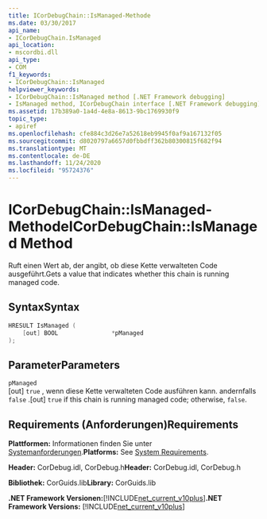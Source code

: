 ```yaml
---
title: ICorDebugChain::IsManaged-Methode
ms.date: 03/30/2017
api_name:
- ICorDebugChain.IsManaged
api_location:
- mscordbi.dll
api_type:
- COM
f1_keywords:
- ICorDebugChain::IsManaged
helpviewer_keywords:
- ICorDebugChain::IsManaged method [.NET Framework debugging]
- IsManaged method, ICorDebugChain interface [.NET Framework debugging]
ms.assetid: 17b389a0-1a4d-4e8a-8613-9bc1769930f9
topic_type:
- apiref
ms.openlocfilehash: cfe884c3d26e7a52618eb9945f0af9a167132f05
ms.sourcegitcommit: d8020797a6657d0fbbdff362b80300815f682f94
ms.translationtype: MT
ms.contentlocale: de-DE
ms.lasthandoff: 11/24/2020
ms.locfileid: "95724376"
---
```

# <a name="icordebugchainismanaged-method"></a><span data-ttu-id="5503f-102">ICorDebugChain::IsManaged-Methode</span><span class="sxs-lookup"><span data-stu-id="5503f-102">ICorDebugChain::IsManaged Method</span></span>

<span data-ttu-id="5503f-103">Ruft einen Wert ab, der angibt, ob diese Kette verwalteten Code ausgeführt.</span><span class="sxs-lookup"><span data-stu-id="5503f-103">Gets a value that indicates whether this chain is running managed code.</span></span>  
  
## <a name="syntax"></a><span data-ttu-id="5503f-104">Syntax</span><span class="sxs-lookup"><span data-stu-id="5503f-104">Syntax</span></span>  
  
```cpp  
HRESULT IsManaged (  
    [out] BOOL               *pManaged  
);  
```  
  
## <a name="parameters"></a><span data-ttu-id="5503f-105">Parameter</span><span class="sxs-lookup"><span data-stu-id="5503f-105">Parameters</span></span>  

 `pManaged`  
 <span data-ttu-id="5503f-106">[out] `true` , wenn diese Kette verwalteten Code ausführen kann. andernfalls `false` .</span><span class="sxs-lookup"><span data-stu-id="5503f-106">[out] `true` if this chain is running managed code; otherwise, `false`.</span></span>  
  
## <a name="requirements"></a><span data-ttu-id="5503f-107">Requirements (Anforderungen)</span><span class="sxs-lookup"><span data-stu-id="5503f-107">Requirements</span></span>  

 <span data-ttu-id="5503f-108">**Plattformen:** Informationen finden Sie unter [Systemanforderungen](../../get-started/system-requirements.md).</span><span class="sxs-lookup"><span data-stu-id="5503f-108">**Platforms:** See [System Requirements](../../get-started/system-requirements.md).</span></span>  
  
 <span data-ttu-id="5503f-109">**Header:** CorDebug.idl, CorDebug.h</span><span class="sxs-lookup"><span data-stu-id="5503f-109">**Header:** CorDebug.idl, CorDebug.h</span></span>  
  
 <span data-ttu-id="5503f-110">**Bibliothek:** CorGuids.lib</span><span class="sxs-lookup"><span data-stu-id="5503f-110">**Library:** CorGuids.lib</span></span>  
  
 <span data-ttu-id="5503f-111">**.NET Framework Versionen:**[!INCLUDE[net_current_v10plus](../../../../includes/net-current-v10plus-md.md)]</span><span class="sxs-lookup"><span data-stu-id="5503f-111">**.NET Framework Versions:** [!INCLUDE[net_current_v10plus](../../../../includes/net-current-v10plus-md.md)]</span></span>
